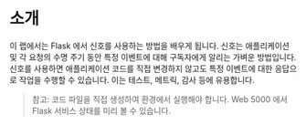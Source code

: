 # 소개

이 랩에서는 Flask 에서 신호를 사용하는 방법을 배우게 됩니다. 신호는 애플리케이션 및 각 요청의 수명 주기 동안 특정 이벤트에 대해 구독자에게 알리는 가벼운 방법입니다. 신호를 사용하면 애플리케이션 코드를 직접 변경하지 않고도 특정 이벤트에 대한 응답으로 작업을 수행할 수 있습니다. 이는 테스트, 메트릭, 감사 등에 유용합니다.

> 참고: 코드 파일을 직접 생성하여 환경에서 실행해야 합니다. Web 5000 에서 Flask 서비스 상태를 미리 볼 수 있습니다.
